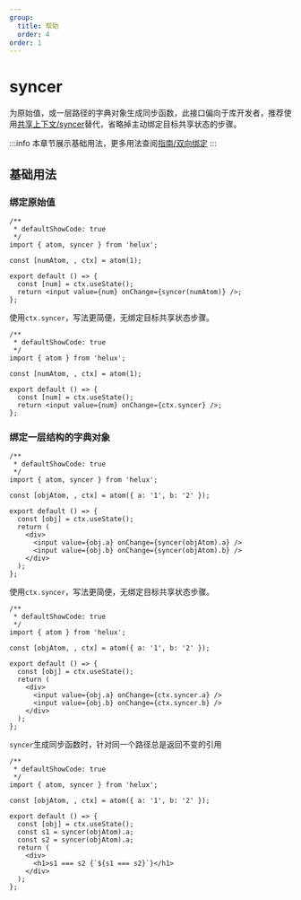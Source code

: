 ```yaml
---
group:
  title: 帮助
  order: 4
order: 1
---
```


# syncer

为原始值，或一层路径的字典对象生成同步函数，此接口偏向于库开发者，推荐使用[共享上下文/syncer](/atom-ctx/syncer)替代，省略掉主动绑定目标共享状态的步骤。

:::info
本章节展示基础用法，更多用法查阅[指南/双向绑定](/guide/sync)
:::

## 基础用法

### 绑定原始值

```tsx
/**
 * defaultShowCode: true
 */
import { atom, syncer } from 'helux';

const [numAtom, , ctx] = atom(1);

export default () => {
  const [num] = ctx.useState();
  return <input value={num} onChange={syncer(numAtom)} />;
};
```

使用`ctx.syncer`，写法更简便，无绑定目标共享状态步骤。

```tsx
/**
 * defaultShowCode: true
 */
import { atom } from 'helux';

const [numAtom, , ctx] = atom(1);

export default () => {
  const [num] = ctx.useState();
  return <input value={num} onChange={ctx.syncer} />;
};
```

### 绑定一层结构的字典对象

```tsx
/**
 * defaultShowCode: true
 */
import { atom, syncer } from 'helux';

const [objAtom, , ctx] = atom({ a: '1', b: '2' });

export default () => {
  const [obj] = ctx.useState();
  return (
    <div>
      <input value={obj.a} onChange={syncer(objAtom).a} />
      <input value={obj.b} onChange={syncer(objAtom).b} />
    </div>
  );
};
```

使用`ctx.syncer`，写法更简便，无绑定目标共享状态步骤。

```tsx
/**
 * defaultShowCode: true
 */
import { atom } from 'helux';

const [objAtom, , ctx] = atom({ a: '1', b: '2' });

export default () => {
  const [obj] = ctx.useState();
  return (
    <div>
      <input value={obj.a} onChange={ctx.syncer.a} />
      <input value={obj.b} onChange={ctx.syncer.b} />
    </div>
  );
};
```

`syncer`生成同步函数时，针对同一个路径总是返回不变的引用

```tsx
/**
 * defaultShowCode: true
 */
import { atom, syncer } from 'helux';

const [objAtom, , ctx] = atom({ a: '1', b: '2' });

export default () => {
  const [obj] = ctx.useState();
  const s1 = syncer(objAtom).a;
  const s2 = syncer(objAtom).a;
  return (
    <div>
      <h1>s1 === s2 {`${s1 === s2}`}</h1>
    </div>
  );
};
```
